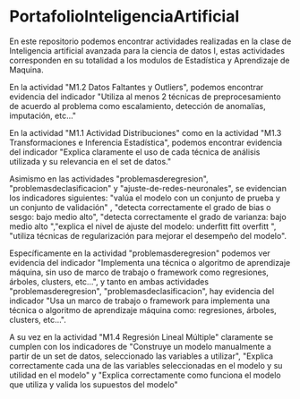 # PortafolioInteligenciaArtificial

En este repositorio podemos encontrar actividades realizadas en la clase de Inteligencia artificial avanzada para la ciencia de datos I, estas actividades corresponden en su totalidad a los modulos de Estadística y Aprendizaje de Maquina.

En la actividad "M1.2 Datos Faltantes y Outliers", podemos encontrar evidencia del indicador "Utiliza al menos 2 técnicas de preprocesamiento de acuerdo al problema como escalamiento, detección de anomalías, imputación, etc..."

En la actividad "M1.1 Actividad Distribuciones" como en la actividad "M1.3 Transformaciones e Inferencia Estadística", podemos encontrar evidencia del indicador "Explica claramente el uso de cada técnica de análisis utilizada y su relevancia en el set de datos."

Asimismo en las actividades "problemasderegresion", "problemasdeclasificacion" y "ajuste-de-redes-neuronales", se evidencian los indicadores siguientes: 
"valúa el modelo con un conjunto de prueba y un conjunto de validación"		, "detecta correctamente el grado de bias o sesgo: bajo medio alto", "detecta correctamente el grado de varianza: bajo medio alto	","explica el nivel de ajuste del modelo: underfitt fitt overfitt	", "utiliza técnicas de regularización para mejorar el desempeño del modelo".

Específicamente en la actividad "problemasderegresion" podemos ver evidencia del indicador "Implementa una técnica o algoritmo de aprendizaje máquina, sin uso de marco de trabajo o framework como regresiones, árboles, clusters, etc...", y tanto en ambas actividades  "problemasderegresion", "problemasdeclasificacion", hay evidencia del indicador "Usa un marco de trabajo o framework para implementa una técnica o algoritmo de aprendizaje máquina como: regresiones, árboles, clusters, etc...". 

A su vez en la actividad "M1.4 Regresión Lineal Múltiple" claramente se cumplen con los indicadores de "Construye un modelo manualmente a partir de un set de datos, seleccionado las variables a utilizar", 	"Explica correctamente cada una de las variables seleccionadas en el modelo y su utilidad en el modelo"	
y "Explica correctamente como funciona el modelo que utiliza y valida los supuestos del modelo"

